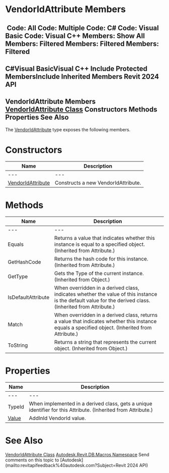 # VendorIdAttribute Members

﻿
 Code: All Code: Multiple Code: C# Code: Visual Basic Code: Visual C++  Members: Show All Members: Filtered Members: Filtered Members: Filtered   
---  
C#Visual BasicVisual C++
Include Protected MembersInclude Inherited Members
Revit 2024 API  
---  
VendorIdAttribute Members  
[VendorIdAttribute Class](789e2e36-a560-cbf4-ed62-186d78ba4d51.md "VendorIdAttribute Class") Constructors Methods Properties See Also  
---  
The [VendorIdAttribute](789e2e36-a560-cbf4-ed62-186d78ba4d51.md "VendorIdAttribute Class") type exposes the following members.
# Constructors
| Name | Description |
| --- | --- |
| --- | --- | --- |
| [VendorIdAttribute](aee13d3f-8932-f2c8-ffc3-7ef4c626b964.md "VendorIdAttribute Constructor") | Constructs a new VendorIdAttribute. |

# Methods
| Name | Description |
| --- | --- |
| --- | --- | --- |
| Equals | Returns a value that indicates whether this instance is equal to a specified object. (Inherited from Attribute.) |
| GetHashCode | Returns the hash code for this instance. (Inherited from Attribute.) |
| GetType | Gets the Type of the current instance. (Inherited from Object.) |
| IsDefaultAttribute | When overridden in a derived class, indicates whether the value of this instance is the default value for the derived class. (Inherited from Attribute.) |
| Match | When overridden in a derived class, returns a value that indicates whether this instance equals a specified object. (Inherited from Attribute.) |
| ToString | Returns a string that represents the current object. (Inherited from Object.) |

# Properties
| Name | Description |
| --- | --- |
| --- | --- | --- |
| TypeId | When implemented in a derived class, gets a unique identifier for this Attribute. (Inherited from Attribute.) |
| [Value](5cf36a8f-dc5f-bb00-8819-8c40a75969e3.md "Value Property") | AddInId VendorId value. |

# See Also
[VendorIdAttribute Class](789e2e36-a560-cbf4-ed62-186d78ba4d51.md "VendorIdAttribute Class")
[Autodesk.Revit.DB.Macros Namespace](8b8f9876-f4c2-abff-fc5b-79e337d84e01.md "Autodesk.Revit.DB.Macros Namespace")
Send comments on this topic to [Autodesk](mailto:revitapifeedback%40autodesk.com?Subject=Revit 2024 API)